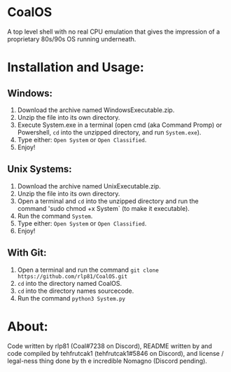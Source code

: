 # CoalOS
A top level shell with no real CPU emulation that gives the impression of a proprietary 80s/90s OS running underneath.
# Installation and Usage:
## Windows:
1. Download the archive named WindowsExecutable.zip.
2. Unzip the file into its own directory.
3. Execute System.exe in a terminal (open cmd (aka Command Promp) or Powershell, `cd` into the unzipped directory, and run `System.exe`).
4. Type either: `Open System` or `Open Classified`.
5. Enjoy!
## Unix Systems:
1. Download the archive named UnixExecutable.zip.
2. Unzip the file into its own directory.
3. Open a terminal and `cd` into the unzipped directory and run the command 'sudo chmod +x System` (to make it executable).
5. Run the command `System`.
6. Type either: `Open System` or `Open Classified`.
7. Enjoy!
## With Git:
1. Open a terminal and run the command `git clone https://github.com/rlp81/CoalOS.git`
2. `cd` into the directory named CoalOS.
3. `cd` into the directory names sourcecode.
4. Run the command `python3 System.py`

# About:
Code written by rlp81 (Coal#7238 on Discord), README written by and code compiled by tehfrutcak1 (tehfrutcak1#5846 on Discord), and license / legal-ness thing done by th e incredible Nomagno (Discord pending).
